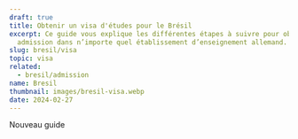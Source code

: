 ```yaml
---
draft: true
title: Obtenir un visa d'études pour le Brésil
excerpt: Ce guide vous explique les différentes étapes à suivre pour obtenir une
  admission dans n’importe quel établissement d’enseignement allemand.
slug: bresil/visa
topic: visa
related:
  - bresil/admission
name: Bresil
thumbnail: images/bresil-visa.webp
date: 2024-02-27
---
```

Nouveau guide